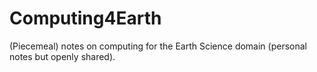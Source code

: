 # Computing4Earth

(Piecemeal) notes on computing for the Earth Science domain (personal notes but openly shared).

